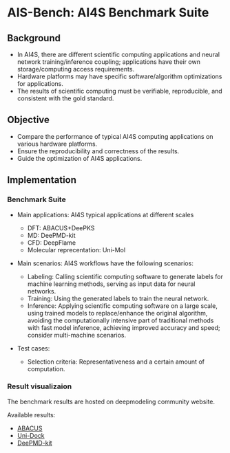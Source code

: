 # AIS-Bench: AI4S Benchmark Suite

## Background

- In AI4S, there are different scientific computing applications and neural network training/inference coupling; applications have their own storage/computing access requirements.
- Hardware platforms may have specific software/algorithm optimizations for applications.
- The results of scientific computing must be verifiable, reproducible, and consistent with the gold standard.

## Objective

- Compare the performance of typical AI4S computing applications on various hardware platforms.
- Ensure the reproducibility and correctness of the results.
- Guide the optimization of AI4S applications.

## Implementation

### Benchmark Suite

- Main applications: AI4S typical applications at different scales
  - DFT: ABACUS+DeePKS
  - MD: DeePMD-kit
  - CFD: DeepFlame
  - Molecular reprecentation: Uni-Mol

- Main scenarios: AI4S workflows have the following scenarios:
  - Labeling: Calling scientific computing software to generate labels for machine learning methods, serving as input data for neural networks.
  - Training: Using the generated labels to train the neural network.
  - Inference: Applying scientific computing software on a large scale, using trained models to replace/enhance the original algorithm, avoiding the computationally intensive part of traditional methods with fast model inference, achieving improved accuracy and speed; consider multi-machine scenarios.

- Test cases:
  - Selection criteria: Representativeness and a certain amount of computation.

### Result visualizaion

The benchmark results are hosted on deepmodeling community website.

Available results:

- [ABACUS](https://deepmodeling.com/space/ABACUS/benchmark)
- [Uni-Dock](https://deepmodeling.com/space/Uni-Dock/benchmark)
- [DeePMD-kit](https://deepmodeling.com/space/DeePMD-kit/benchmark)
